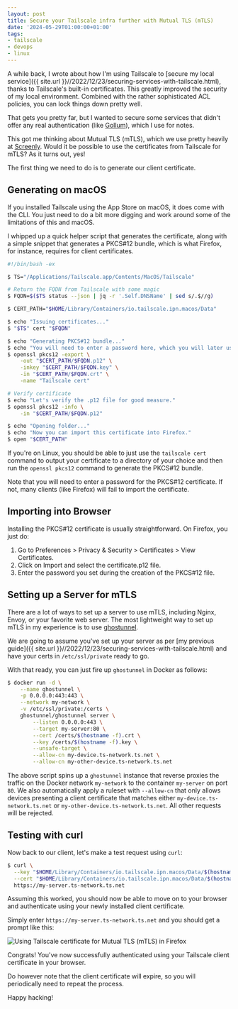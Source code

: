 ```yaml
---
layout: post
title: Secure your Tailscale infra further with Mutual TLS (mTLS)
date: '2024-05-29T01:00:00+01:00'
tags:
- tailscale
- devops
- linux
---
```


A while back, I wrote about how I'm using Tailscale to [secure my local service]({{ site.url }}//2022/12/23/securing-services-with-tailscale.html), thanks to Tailscale's built-in certificates. This greatly improved the security of my local environment. Combined with the rather sophisticated ACL policies, you can lock things down pretty well.

That gets you pretty far, but I wanted to secure some services that didn't offer any real authentication (like [Gollum](https://github.com/gollum/gollum)), which I use for notes.

This got me thinking about Mutual TLS (mTLS), which we use pretty heavily at [Screenly](https://www.screenly.io). Would it be possible to use the certificates from Tailscale for mTLS? As it turns out, yes!

The first thing we need to do is to generate our client certificate.

## Generating on macOS

If you installed Tailscale using the App Store on macOS, it does come with the CLI. You just need to do a bit more digging and work around some of the limitations of this and macOS.

I whipped up a quick helper script that generates the certificate, along with a simple snippet that generates a PKCS#12 bundle, which is what Firefox, for instance, requires for client certificates.

```bash
#!/bin/bash -ex

$ TS="/Applications/Tailscale.app/Contents/MacOS/Tailscale"

# Return the FQDN from Tailscale with some magic
$ FQDN=$($TS status --json | jq -r '.Self.DNSName' | sed s/.$//g)

$ CERT_PATH="$HOME/Library/Containers/io.tailscale.ipn.macos/Data"

$ echo "Issuing certificates..."
$ "$TS" cert "$FQDN"

$ echo "Generating PKCS#12 bundle..."
$ echo "You will need to enter a password here, which you will later use when importing the certificate"
$ openssl pkcs12 -export \
    -out "$CERT_PATH/$FQDN.p12" \
    -inkey "$CERT_PATH/$FQDN.key" \
    -in "$CERT_PATH/$FQDN.crt" \
    -name "Tailscale cert"

# Verify certificate
$ echo "Let's verify the .p12 file for good measure."
$ openssl pkcs12 -info \
    -in "$CERT_PATH/$FQDN.p12"

$ echo "Opening folder..."
$ echo "Now you can import this certificate into Firefox."
$ open "$CERT_PATH"
```

If you're on Linux, you should be able to just use the `tailscale cert` command to output your certificate to a directory of your choice and then run the `openssl pkcs12` command to generate the PKCS#12 bundle.

Note that you will need to enter a password for the PKCS#12 certificate. If not, many clients (like Firefox) will fail to import the certificate.

## Importing into Browser

Installing the PKCS#12 certificate is usually straightforward. On Firefox, you just do:

1. Go to Preferences > Privacy & Security > Certificates > View Certificates.
2. Click on Import and select the certificate.p12 file.
3. Enter the password you set during the creation of the PKCS#12 file.

## Setting up a Server for mTLS

There are a lot of ways to set up a server to use mTLS, including Nginx, Envoy, or your favorite web server. The most lightweight way to set up mTLS in my experience is to use [ghostunnel](https://github.com/ghostunnel/ghostunnel/).

We are going to assume you've set up your server as per [my previous guide]({{ site.url }}//2022/12/23/securing-services-with-tailscale.html) and have your certs in `/etc/ssl/private` ready to go.

With that ready, you can just fire up `ghostunnel` in Docker as follows:

```bash
$ docker run -d \
    --name ghostunnel \
    -p 0.0.0.0:443:443 \
    --network my-network \
    -v /etc/ssl/private:/certs \
    ghostunnel/ghostunnel server \
        --listen 0.0.0.0:443 \
        --target my-server:80 \
        --cert /certs/$(hostname -f).crt \
        --key /certs/$(hostname -f).key \
        --unsafe-target \
        --allow-cn my-device.ts-network.ts.net \
        --allow-cn my-other-device.ts-network.ts.net
```

The above script spins up a `ghostunnel` instance that reverse proxies the traffic on the Docker network `my-network` to the container `my-server` on port `80`. We also automatically apply a ruleset with `--allow-cn` that only allows devices presenting a client certificate that matches either `my-device.ts-network.ts.net` or `my-other-device.ts-network.ts.net`. All other requests will be rejected.

## Testing with curl

Now back to our client, let's make a test request using `curl`:

```bash
$ curl \
  --key "$HOME/Library/Containers/io.tailscale.ipn.macos/Data/$(hostname -f).key" \
  --cert "$HOME/Library/Containers/io.tailscale.ipn.macos/Data/$(hostname -f).crt" \
  https://my-server.ts-network.ts.net
```

Assuming this worked, you should now be able to move on to your browser and authenticate using your newly installed client certificate.

Simply enter `https://my-server.ts-network.ts.net` and you should get a prompt like this:

![Using Tailscale certificate for Mutual TLS (mTLS) in Firefox](/assets/mtls-with-tailscale.png)

Congrats! You've now successfully authenticated using your Tailscale client certificate in your browser.

Do however note that the client certificate will expire, so you will periodically need to repeat the process.

Happy hacking!
